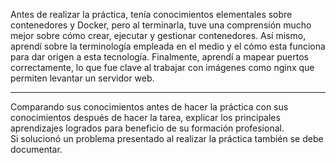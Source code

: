 Antes de realizar la práctica, tenía conocimientos elementales sobre contenedores y Docker, pero al terminarla, tuve una comprensión mucho mejor sobre cómo crear, ejecutar y gestionar contenedores. Así mismo, aprendí sobre la terminología empleada en el medio y el cómo esta funciona para dar origen a esta tecnología. Finalmente, aprendí a mapear puertos correctamente, lo que fue clave al trabajar con imágenes como nginx que permiten levantar un servidor web.

 ---
Comparando sus conocimientos antes de hacer la práctica con sus conocimientos después de hacer la tarea, explicar los principales aprendizajes logrados para beneficio de su formación profesional.  
Si solucionó un problema presentado al realizar la práctica también se debe documentar.
